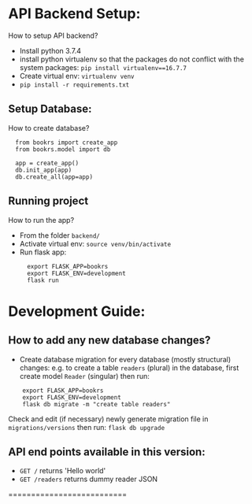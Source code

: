# API Backend Setup:
How to setup API backend?

* Install python 3.7.4
* install python virtualenv so that the packages do not conflict with the system packages: `pip install virtualenv==16.7.7`
* Create virtual env: `virtualenv venv`
* `pip install -r requirements.txt`


## Setup Database:
How to create database?
```
  from bookrs import create_app
  from bookrs.model import db

  app = create_app()
  db.init_app(app)
  db.create_all(app=app)
```

## Running project
How to run the app?

* From the folder `backend/`
* Activate virtual env: `source venv/bin/activate`
* Run flask app:
  ```
    export FLASK_APP=bookrs
    export FLASK_ENV=development
    flask run
  ```

# Development Guide:

## How to add any new database changes?
* Create database migration for every database (mostly structural) changes:
e.g. to create a table `readers` (plural) in the database, first create model `Reader` (singular) then run:
```
    export FLASK_APP=bookrs
    export FLASK_ENV=development
    flask db migrate -m "create table readers"
```
Check and edit (if necessary) newly generate migration file in `migrations/versions` then run: `flask db upgrade`


## API end points available in this version:

* `GET /` returns 'Hello world'
* `GET /readers` returns dummy reader JSON


==========================
